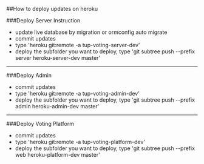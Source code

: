 ##How to deploy updates on heroku

###Deploy Server Instruction

- update live database by migration or ormconfig auto migrate
- commit updates
- type 'heroku git:remote -a tup-voting-server-dev'
- deploy the subfolder you want to deploy, type 'git subtree push --prefix server heroku-server-dev master'

---

###Deploy Admin

- commit updates
- type 'heroku git:remote -a tup-voting-admin-dev'
- deploy the subfolder you want to deploy, type 'git subtree push --prefix admin heroku-admin-dev master'

---

###Deploy Voting Platform

- commit updates
- type 'heroku git:remote -a tup-voting-platform-dev'
- deploy the subfolder you want to deploy, type 'git subtree push --prefix web heroku-platform-dev master'
